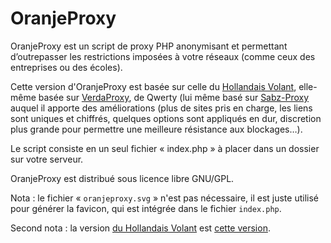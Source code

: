 # OranjeProxy

OranjeProxy est un script de proxy PHP anonymisant et permettant d’outrepasser les restrictions imposées à votre réseaux (comme ceux des entreprises ou des écoles).

Cette version d'OranjeProxy est basée sur celle du [Hollandais Volant](http://lehollandaisvolant.net/tout/oranjeproxy/), elle-même basée sur [VerdaProxy](http://champlywood.free.fr/verdaproxy/), de Qwerty (lui même basé sur [Sabz-Proxy](http://www.sabzproxy.com/) auquel il apporte des améliorations (plus de sites pris en charge, les liens sont uniques et chiffrés, quelques options sont appliqués en dur, discretion plus grande pour permettre une meilleure résistance aux blockages…).

Le script consiste en un seul fichier « index.php » à placer dans un dossier sur votre serveur.

OranjeProxy est distribué sous licence libre GNU/GPL.

Nota : le fichier « `oranjeproxy.svg` » n'est pas nécessaire, il est juste utilisé pour générer la favicon, qui est intégrée dans le fichier `index.php`.

Second nota : la version [du Hollandais Volant](http://lehollandaisvolant.net/tout/oranjeproxy) est [cette version](https://github.com/Bubbendorf/OranjeProxy/commit/4b062ec29b9398b65d5bc078469badfde318ef5c).
